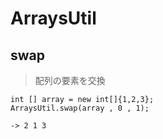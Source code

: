 # ArraysUtil

## swap
> 配列の要素を交換
```
int [] array = new int[]{1,2,3};
ArraysUtil.swap(array , 0 , 1);

-> 2 1 3
```
